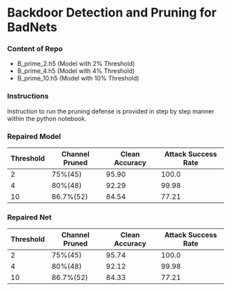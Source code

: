 # Backdoor Detection and Pruning for BadNets
### Content of Repo
- B_prime_2.h5 (Model with 2% Threshold)
- B_prime_4.h5 (Model with 4% Threshold)
- B_prime_10.h5 (Model with 10% Threshold)

### Instructions
Instruction to run the pruning defense is provided in step by step manner within the python notebook.

### Repaired Model
| Threshold | Channel Pruned | Clean Accuracy  | Attack Success Rate |
|-----------|----------------|-----------------|---------------------|
| 2         | 75%(45)        | 95.90           | 100.0               |
| 4         | 80%(48)        | 92.29           | 99.98               |
| 10        | 86.7%(52)      | 84.54           | 77.21               |


### Repaired Net
| Threshold | Channel Pruned | Clean Accuracy  | Attack Success Rate |
|-----------|----------------|-----------------|---------------------|
| 2         | 75%(45)        | 95.74           | 100.0               |
| 4         | 80%(48)        | 92.12           | 99.98               |
| 10        | 86.7%(52)      | 84.33           | 77.21               |


